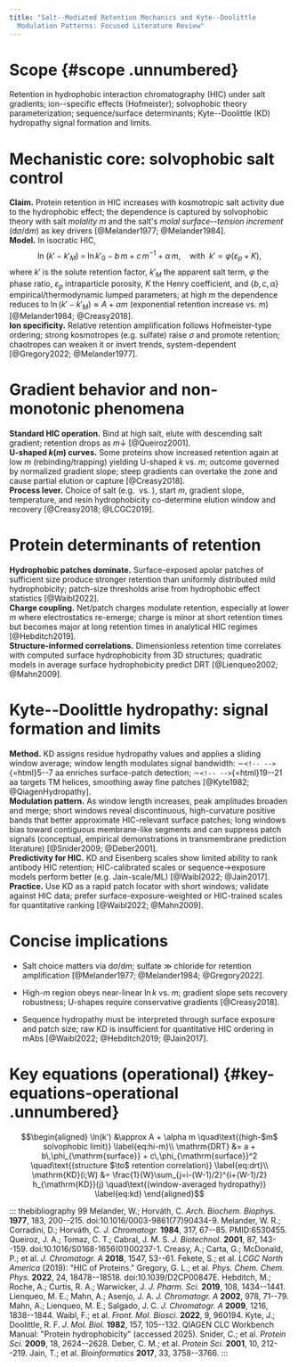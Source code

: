 ```yaml
---
title: "Salt--Mediated Retention Mechanics and Kyte--Doolittle
  Modulation Patterns: Focused Literature Review"
---
```


# Scope {#scope .unnumbered}

Retention in hydrophobic interaction chromatography (HIC) under salt
gradients; ion--specific effects (Hofmeister); solvophobic theory
parameterization; sequence/surface determinants; Kyte--Doolittle (KD)
hydropathy signal formation and limits.

# Mechanistic core: solvophobic salt control

**Claim.** Protein retention in HIC increases with kosmotropic salt
activity due to the hydrophobic effect; the dependence is captured by
solvophobic theory with salt *molality* $m$ and the salt's *molal
surface--tension increment* $\left(\mathrm{d}\sigma/\mathrm{d}m\right)$
as key drivers [@Melander1977; @Melander1984].\
**Model.** In isocratic HIC,
$$\ln\!\big(k' - k'_M\big) \;=\; \ln k'_0 \;-\; b\,m \;+\; c\,m^{-1} \;+\; \alpha\, m,
\quad \text{with}\;\; k'=\varphi(\varepsilon_p + K),
\label{eq:solvophobic}$$ where $k'$ is the solute retention factor,
$k'_M$ the apparent salt term, $\varphi$ the phase ratio,
$\varepsilon_p$ intraparticle porosity, $K$ the Henry coefficient, and
$\{b,c,\alpha\}$ empirical/thermodynamic lumped parameters; at high $m$
the dependence reduces to $\ln(k'-k'_M)\approx A+\alpha m$ (exponential
retention increase vs. $m$) [@Melander1984; @Creasy2018].\
**Ion specificity.** Relative retention amplification follows
Hofmeister-type ordering; strong kosmotropes (e.g. sulfate) raise
$\sigma$ and promote retention; chaotropes can weaken it or invert
trends, system-dependent [@Gregory2022; @Melander1977].

# Gradient behavior and non-monotonic phenomena

**Standard HIC operation.** Bind at high salt, elute with descending
salt gradient; retention drops as $m\downarrow$ [@Queiroz2001].\
**U-shaped $k(m)$ curves.** Some proteins show increased retention again
at low $m$ (rebinding/trapping) yielding U-shaped $k$ vs. $m$; outcome
governed by normalized gradient slope; steep gradients can overtake the
zone and cause partial elution or capture [@Creasy2018].\
**Process lever.** Choice of salt (e.g.  vs. ), start $m$, gradient
slope, temperature, and resin hydrophobicity co-determine elution window
and recovery [@Creasy2018; @LCGC2019].

# Protein determinants of retention

**Hydrophobic patches dominate.** Surface-exposed apolar patches of
sufficient size produce stronger retention than uniformly distributed
mild hydrophobicity; patch-size thresholds arise from hydrophobic effect
statistics [@Waibl2022].\
**Charge coupling.** Net/patch charges modulate retention, especially at
lower $m$ where electrostatics re-emerge; charge is minor at short
retention times but becomes major at long retention times in analytical
HIC regimes [@Hebditch2019].\
**Structure-informed correlations.** Dimensionless retention time
correlates with computed surface hydrophobicity from 3D structures;
quadratic models in average surface hydrophobicity predict DRT
[@Lienqueo2002; @Mahn2009].

# Kyte--Doolittle hydropathy: signal formation and limits

**Method.** KD assigns residue hydropathy values and applies a sliding
window average; window length modulates signal bandwidth:
$\sim$`<!-- -->`{=html}5--7 aa enriches surface-patch detection;
$\sim$`<!-- -->`{=html}19--21 aa targets TM helices, smoothing away fine
patches [@Kyte1982; @QiagenHydropathy].\
**Modulation pattern.** As window length increases, peak amplitudes
broaden and merge; short windows reveal discontinuous, high-curvature
positive bands that better approximate HIC-relevant surface patches;
long windows bias toward contiguous membrane-like segments and can
suppress patch signals (conceptual, empirical demonstrations in
transmembrane prediction literature) [@Snider2009; @Deber2001].\
**Predictivity for HIC.** KD and Eisenberg scales show limited ability
to rank antibody HIC retention; HIC-calibrated scales or
sequence$\to$exposure models perform better (e.g. Jain-scale/ML)
[@Waibl2022; @Jain2017].\
**Practice.** Use KD as a rapid patch locator with short windows;
validate against HIC data; prefer surface-exposure-weighted or
HIC-trained scales for quantitative ranking [@Waibl2022; @Mahn2009].

# Concise implications

-   Salt choice matters via $\mathrm{d}\sigma/\mathrm{d}m$; sulfate
    $\gg$ chloride for retention amplification
    [@Melander1977; @Melander1984; @Gregory2022].

-   High-$m$ region obeys near-linear $\ln k$ vs. $m$; gradient slope
    sets recovery robustness; U-shapes require conservative gradients
    [@Creasy2018].

-   Sequence hydropathy must be interpreted through surface exposure and
    patch size; raw KD is insufficient for quantitative HIC ordering in
    mAbs [@Waibl2022; @Hebditch2019; @Jain2017].

# Key equations (operational) {#key-equations-operational .unnumbered}

$$\begin{aligned}
\ln(k') &\approx A + \alpha m \quad\text{(high-$m$ solvophobic limit)} \label{eq:hi-m}\\
\mathrm{DRT} &= a + b\,\phi_{\mathrm{surface}} + c\,\phi_{\mathrm{surface}}^2 \quad\text{(structure $\to$ retention correlation)} \label{eq:drt}\\
\mathrm{KD}(i;W) &= \frac{1}{W}\sum_{j=i-(W-1)/2}^{i+(W-1)/2} h_{\mathrm{KD}}(j) \quad\text{(window-averaged hydropathy)} \label{eq:kd}
\end{aligned}$$

::: thebibliography
99 Melander, W.; Horváth, C. *Arch. Biochem. Biophys.* **1977**, 183,
200--215. doi:10.1016/0003-9861(77)90434-9. Melander, W. R.; Corradini,
D.; Horváth, C. *J. Chromatogr.* **1984**, 317, 67--85. PMID:6530455.
Queiroz, J. A.; Tomaz, C. T.; Cabral, J. M. S. *J. Biotechnol.*
**2001**, 87, 143--159. doi:10.1016/S0168-1656(01)00237-1. Creasy, A.;
Carta, G.; McDonald, P.; et al. *J. Chromatogr. A* **2018**, 1547,
53--61. Fekete, S.; et al. *LCGC North America* (2019): "HIC of
Proteins." Gregory, G. L.; et al. *Phys. Chem. Chem. Phys.* **2022**,
24, 18478--18518. doi:10.1039/D2CP00847E. Hebditch, M.; Roche, A.;
Curtis, R. A.; Warwicker, J. *J. Pharm. Sci.* **2019**, 108, 1434--1441.
Lienqueo, M. E.; Mahn, A.; Asenjo, J. A. *J. Chromatogr. A* **2002**,
978, 71--79. Mahn, A.; Lienqueo, M. E.; Salgado, J. C. *J. Chromatogr.
A* **2009**, 1216, 1838--1844. Waibl, F.; et al. *Front. Mol. Biosci.*
**2022**, 9, 960194. Kyte, J.; Doolittle, R. F. *J. Mol. Biol.*
**1982**, 157, 105--132. QIAGEN CLC Workbench Manual: "Protein
hydrophobicity" (accessed 2025). Snider, C.; et al. *Protein Sci.*
**2009**, 18, 2624--2628. Deber, C. M.; et al. *Protein Sci.* **2001**,
10, 212--219. Jain, T.; et al. *Bioinformatics* **2017**, 33,
3758--3766.
:::
